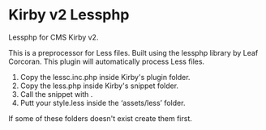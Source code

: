 # Kirby v2 Lessphp

Lessphp for CMS Kirby v2.

This is a preprocessor for Less files.
Built using the lessphp library by Leaf Corcoran.
This plugin will automatically process Less files.

1. Copy the lessc.inc.php inside Kirby's plugin folder.
2. Copy the less.php inside Kirby's snippet folder.
3. Call the snippet with 	<?php snippet('less') ?>.
4. Putt your style.less inside the ‘assets/less’ folder.

If some of these folders doesn't exist create them first.
